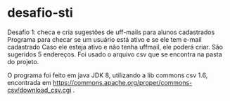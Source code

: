 # desafio-sti
Desafio 1: checa e cria sugestões de uff-mails para alunos cadastrados
Programa para checar se um usuário está ativo e se ele tem e-mail cadastrado
Caso ele esteja ativo e não tenha uffmail, ele poderá criar. 
São sugeridos 5 endereços.
Foi usado o arquivo csv que se encontra na pasta do projeto.

O programa foi feito em java JDK 8, utilizando a lib commons csv 1.6, encontrada em https://commons.apache.org/proper/commons-csv/download_csv.cgi .
